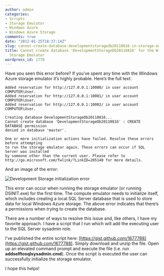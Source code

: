 ```yaml
---
author: admin
categories:
- Scripts
- Storage Emulator
- Windows Azure
- Windows Azure Storage
comments: true
date: "2012-01-25T18:37:14Z"
slug: cannot-create-database-developmentstoragedb20110816-in-storage-emulator-azure-sdk
title: Cannot create database 'DevelopmentStorageDb20110816' for the Windows Azure
  Storage Emulator
wordpress_id: 1770
---
```


Have you seen this error before? If you’ve spent any time with the Windows Azure storage emulator it’s highly probable. Here’s the full text:

    Added reservation for http://127.0.0.1:10000/ in user account COMPUTER\User.
    Added reservation for http://127.0.0.1:10001/ in user account COMPUTER\User.
    Added reservation for http://127.0.0.1:10002/ in user account COMPUTER\User.

    Creating database DevelopmentStorageDb20110816...
    Cannot create database 'DevelopmentStorageDb20110816' : CREATE DATABASE permission
    denied in database 'master'.

    One or more initialization actions have failed. Resolve these errors before attempting
    to run the storage emulator again. These errors can occur if SQL Server was installed
    by someone other than the current user. Please refer to
    http://go.microsoft.com/fwlink/?LinkID=205140 for more details.

And an image of the error:

![Development Storage initialization error](https://wadewegner.blob.core.windows.net/wordpress/2012/01/SQLError.png)

This error can occur when running the storage emulator (or running DSINIT.exe) for the first time. The compute emulator needs to initialize itself, which includes creating a local SQL Server database that is used to store data for local Windows Azure storage. The above error indicates that there’s a permissions when trying to create the database.

There are a number of ways to resolve this issue and, like others, I have my favorite approach. I have a script that I run which will add the executing user to the SQL Server sysadmin role.

I've published the entire script here: [https://gist.github.com/1677788](https://gist.github.com/1677788). Simply download and unzip the file. Open up an elevated command prompt and execute the file (i.e. run **addselftosqlsysadmin.cmd**). Once the script is executed the user can successfully initialize the storage emulator.

I hope this helps!